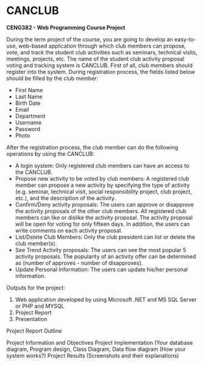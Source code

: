 # CANCLUB
**CENG382 - Web Programming Course Project**

During the term project of the course, you are going to develop an easy-to-use, web-based application through which club members can propose, vote, and track the student club activities such as seminars, technical visits, meetings, projects, etc. The name of the student club activity proposal voting and tracking system is CANCLUB. First of all, club members should register into the system. During registration process, the fields listed below should be filled by the club member:
- First Name
- Last Name
- Birth Date
- Email
- Department
- Username
- Password
- Photo

After the registration process, the club member can do the following operations by using the CANCLUB:
* A login system: Only registered club members can have an access to the CANCLUB.
* Propose new activity to be voted by club members: A registered club member can propose a new activity by specifying the type of activity (e.g. seminar, technical visit, social responsibility project, club project, etc.), and the description of the activity.
* Confirm/Deny activity proposals: The users can approve or disapprove the activity
proposals of the other club members. All registered club members can like or dislike the activity proposal. The activity proposal will be open for voting for only fifteen days. In addition, the users can write comments on each activity proposal.
* List/Delete Club Members: Only the club president can list or delete the club member(s).
* See Trend Activity proposals: The users can see the most popular 5 activity proposals. The
popularity of an activity offer can be determined as (number of approves - number of
disapproves).
* Update Personal Information: The users can update his/her personal information.

Outputs for the project:
1. Web application developed by using Microsoft .NET and MS SQL Server or PHP and
MYSQL
2. Project Report
3. Presentation


Project Report Outline

Project Information and Objectives
Project Implementation (Your database diagram, Program design, Class Diagram, Data flow diagram (How your system works?)
Project Results (Screenshots and their explanations)


